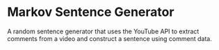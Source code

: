 # Markov Sentence Generator
A random sentence generator that uses the YouTube API to extract comments from a video and construct a sentence using comment data.